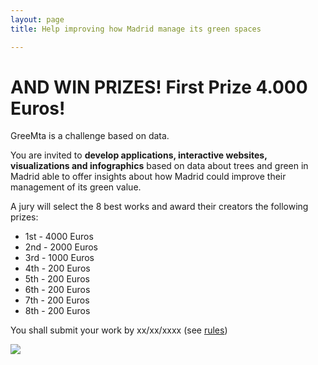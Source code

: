 ```yaml
---
layout: page 
title: Help improving how Madrid manage its green spaces

---
```


# AND WIN PRIZES! First Prize 4.000 Euros!

GreeMta is a challenge based on data. 

You are invited to **develop applications, interactive websites, visualizations and infographics** based on data about trees and green in Madrid able to offer insights about how Madrid could improve their management of its green value.

A jury will select the 8 best works and award their creators the following prizes:
* 1st - 4000 Euros
* 2nd - 2000 Euros
* 3rd - 1000 Euros
* 4th - 200 Euros
* 5th - 200 Euros
* 6th - 200 Euros
* 7th - 200 Euros
* 8th - 200 Euros

You shall submit your work by xx/xx/xxxx (see [rules](pages/rules.html))

![](../assets/img/green_value.png)
